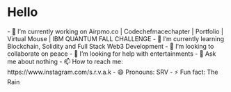 
<h1>Hello</h1>
- 🔭 I’m currently working on Airpmo.co | Codechefmacechapter | Portfolio | Virtual Mouse | IBM QUANTUM FALL CHALLENGE
- 🌱 I’m currently learning Blockchain, Solidity and Full Stack Web3 Development
- 👯 I’m looking to collaborate on peace
- 🤔 I’m looking for help with entertainments
- 💬 Ask me about nothing
- 📫 How to reach me: https://www.instagram.com/s.r.v.a.k
- 😄 Pronouns: SRV
- ⚡ Fun fact: The Rain

